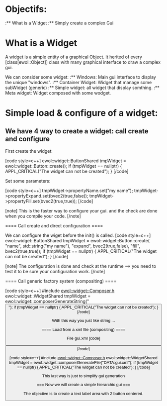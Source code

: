 
Objectifs:
==========

:** What is a Widget
:** Simply create a complex Gui

What is a Widget
================

A widget is a simple entity of a graphical Object. It herited of every [class[ewol::Object]] class with many graphical interface to draw a complex gui.

We can consider some widget:
:** Windows: Main gui interface to display the unique "windows".
:** Container Widget: Widget that manage some subWidget (generic)
:** Simple widget: all widget that display somthing.
:** Meta widget: Widget composed with some wodget.

Simple load & configure of a widget:
====================================

We have 4 way to create a widget:
call create and configure
-------------------------

First create the widget:

[code style=c++]
	ewol::widget::ButtonShared tmpWidget = ewol::widget::Button::create();
	if (tmpWidget == nullptr) {
		APPL_CRITICAL("The widget can not be created");
	}
[/code]

Set some parameters:

[code style=c++]
	tmpWidget->propertyName.set("my name");
	tmpWidget->propertyExpand.set(bvec2(true,false));
	tmpWidget->propertyFill.set(bvec2(true,true));
[/code]

[note]
	This is the faster way to configure your gui. and the check are done when you compile your code.
[/note]

==== Call create and direct configuration ====

We can configure the wiget before the init() is called.
[code style=c++]
	ewol::widget::ButtonShared tmpWidget = ewol::widget::Button::create(
	    "name", std::string("my name"),
	    "expand", bvec2(true,false),
	    "fill", bvec2(true,true));
	if (tmpWidget == nullptr) {
		APPL_CRITICAL("The widget can not be created");
	}
[/code]

[note]
	The configuration is done and check at the runtime ==> you need to test it to be sure your configuration work.
[/note]


==== Call generic factory system (compositing) ====

[code style=c++]
	#include <ewol::widget::Composer.h>
	ewol::widget::WidgetShared tmpWidget = ewol::widget::composerGenerateString("<button name='my name' expand='true,false' fill='true,true'/>");
	if (tmpWidget == nullptr) {
		APPL_CRITICAL("The widget can not be created");
	}
[/code]

With this way you just like string ...

==== Load from a xml file (compositing) ====

File gui.xml
[code]
	<button name="my name"
	        expand="true,false"
	        fill="true,true"/>
[/code]

[code style=c++]
	#include <ewol::widget::Composer.h>
	ewol::widget::WidgetShared tmpWidget = ewol::widget::composerGenerateFile("DATA:gui.xml");
	if (tmpWidget == nullptr) {
		APPL_CRITICAL("The widget can not be created");
	}
[/code]

This last way is just to simplify gui generation


=== Now we will create a simple hierarchic gui ===

The objective is to create a text label area with 2 button centered.

